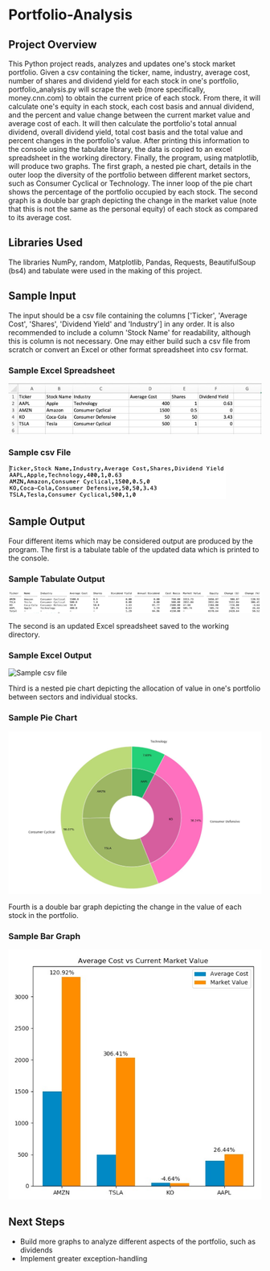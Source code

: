 # Portfolio-Analysis
## Project Overview
This Python project reads, analyzes and updates one's stock market portfolio. Given a csv containing the ticker, name, industry, average cost, number of shares and dividend yield for each stock in one's portfolio, portfolio_analysis.py will scrape the web (more specifically, money.cnn.com) to obtain the current price of each stock. From there, it will calculate one's equity in each stock, each cost basis and annual dividend, and the percent and value change between the current market value and average cost of each. It will then calculate the portfolio's total annual dividend, overall dividend yield, total cost basis and the total value and percent changes in the portfolio's value. After printing this information to the console using the tabulate library, the data is copied to an excel spreadsheet in the working directory. Finally, the program, using matplotlib, will produce two graphs. The first graph, a nested pie chart, details in the outer loop the diversity of the portfolio between different market sectors, such as Consumer Cyclical or Technology. The inner loop of the pie chart shows the percentage of the portfolio occupied by each stock. The second graph is a double bar graph depicting the change in the market value (note that this is not the same as the personal equity) of each stock as compared to its average cost.

## Libraries Used
The libraries NumPy, random, Matplotlib, Pandas, Requests, BeautifulSoup (bs4) and tabulate were used in the making of this project.

## Sample Input
The input should be a csv file containing the columns ['Ticker', 'Average Cost', 'Shares', 'Dividend Yield' and 'Industry'] in any order. It is also recommended to include a column 'Stock Name' for readability, although this is column is not necessary. One may either build such a csv file from scratch or convert an Excel or other format spreadsheet into csv format. 

### Sample Excel Spreadsheet
![Sample EXCEL Spreadsheet](https://github.com/RiaStevens/Portfolio-Analysis/blob/master/images/input-example.jpg
)

### Sample csv File
![Sample csv file](https://github.com/RiaStevens/Portfolio-Analysis/blob/master/images/input-csv-example.jpg
)

## Sample Output
Four different items which may be considered output are produced by the program.
The first is a tabulate table of the updated data which is printed to the console.
### Sample Tabulate Output
![Sample csv file](https://github.com/RiaStevens/Portfolio-Analysis/blob/master/images/tabulate-output.jpg
)

The second is an updated Excel spreadsheet saved to the working directory.
### Sample Excel Output
![Sample csv file](https://github.com/RiaStevens/Portfolio-Analysis/blob/master/excel-output.jpg
)

Third is a nested pie chart depicting the allocation of value in one's portfolio between sectors and individual stocks.
### Sample Pie Chart
![Sample csv file](https://github.com/RiaStevens/Portfolio-Analysis/blob/master/images/pie-output.jpg
)

Fourth is a double bar graph depicting the change in the value of each stock in the portfolio.
### Sample Bar Graph
![Sample csv file](https://github.com/RiaStevens/Portfolio-Analysis/blob/master/images/bar-output.jpg
)

## Next Steps
- Build more graphs to analyze different aspects of the portfolio, such as dividends
- Implement greater exception-handling
